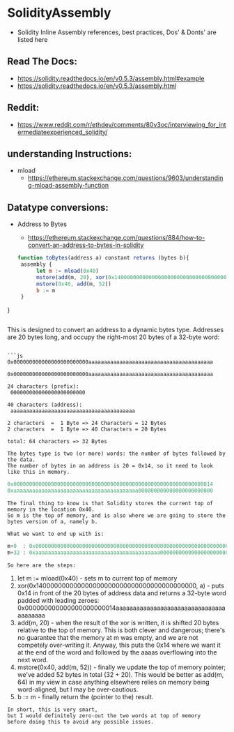 # SolidityAssembly

- Solidity Inline Assembly references, best practices, Dos' & Donts' are listed here

## Read The Docs:

- https://solidity.readthedocs.io/en/v0.5.3/assembly.html#example
- https://solidity.readthedocs.io/en/v0.5.3/assembly.html


## Reddit:

- https://www.reddit.com/r/ethdev/comments/80y3oc/interviewing_for_intermediateexperienced_solidity/

## understanding Instructions:

- mload
  - https://ethereum.stackexchange.com/questions/9603/understanding-mload-assembly-function


## Datatype conversions:

- Address to Bytes

  - https://ethereum.stackexchange.com/questions/884/how-to-convert-an-address-to-bytes-in-solidity
  
  ```js
  function toBytes(address a) constant returns (bytes b){
   assembly {
        let m := mload(0x40)
        mstore(add(m, 20), xor(0x140000000000000000000000000000000000000000, a))
        mstore(0x40, add(m, 52))
        b := m
   }
}
```

```
This is designed to convert an address to a dynamic bytes type.
Addresses are 20 bytes long, and occupy the right-most 20 bytes of a 32-byte word:
```

```js
0x000000000000000000000000aaaaaaaaaaaaaaaaaaaaaaaaaaaaaaaaaaaaaaaa
```

```
0x000000000000000000000000aaaaaaaaaaaaaaaaaaaaaaaaaaaaaaaaaaaaaaaa

24 characters (prefix):
 000000000000000000000000 

40 characters (address):
 aaaaaaaaaaaaaaaaaaaaaaaaaaaaaaaaaaaaaaaa

2 characters  =  1 Byte => 24 Characters = 12 Bytes
2 characters  =  1 Byte => 40 Characters = 20 Bytes

total: 64 characters => 32 Bytes
```

```
The bytes type is two (or more) words: the number of bytes followed by the data.
The number of bytes in an address is 20 = 0x14, so it need to look like this in memory.
```
```js
0x0000000000000000000000000000000000000000000000000000000000000014
0xaaaaaaaaaaaaaaaaaaaaaaaaaaaaaaaaaaaaaaaa000000000000000000000000
```
```
The final thing to know is that Solidity stores the current top of memory in the location 0x40. 
So m is the top of memory, and is also where we are going to store the bytes version of a, namely b.

What we want to end up with is:
```

```js
m+0  : 0x0000000000000000000000000000000000000000000000000000000000000014
m+32 : 0xaaaaaaaaaaaaaaaaaaaaaaaaaaaaaaaaaaaaaaaa000000000000000000000000
```
```
So here are the steps:
```
1. let m := mload(0x40) - sets m to current top of memory
2. xor(0x140000000000000000000000000000000000000000, a) - puts 0x14 in front of the 20 bytes of address data and returns a 32-byte word padded with leading zeroes: 0x000000000000000000000014aaaaaaaaaaaaaaaaaaaaaaaaaaaaaaaaaaaaaaaa
3. add(m, 20) - when the result of the xor is written, it is shifted 20 bytes relative to the top of memory. 
This is both clever and dangerous; 
there's no guarantee that the memory at m was empty, and we are not competely over-writing it. Anyway, this puts the 0x14 where we want it at the end of the word and followed by the aaaas overflowing into the next word.
4. mstore(0x40, add(m, 52)) - finally we update the top of memory pointer;
we've added 52 bytes in total (32 + 20).
This would be better as add(m, 64) in my view in case anything elsewhere relies on memory being word-aligned,
but I may be over-cautious.
5. b := m - finally return the (pointer to the) result.

```
In short, this is very smart,
but I would definitely zero-out the two words at top of memory
before doing this to avoid any possible issues.
```
